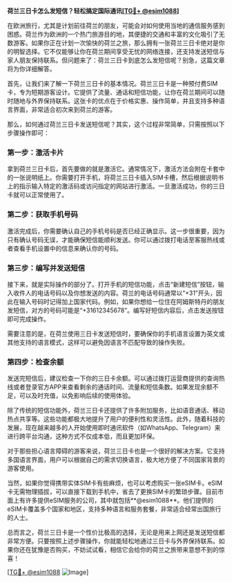 **荷兰三日卡怎么发短信？轻松搞定国际通讯[[TG💪+ @esim1088](https://t.me/s/esim1088)]**

在欧洲旅行，尤其是计划前往荷兰的朋友，可能会对如何使用当地的通信服务感到困惑。荷兰作为欧洲的一个热门旅游目的地，其便捷的交通和丰富的文化吸引了无数游客。如果你正在计划一次愉快的荷兰之旅，那么拥有一张荷兰三日卡绝对是你的明智选择。它不仅能够让你在荷兰期间享受无忧的网络连接，还支持发送短信与家人朋友保持联系。但问题来了：荷兰三日卡到底怎么发短信呢？别急，这篇文章将为你详细解答。

首先，让我们来了解一下荷兰三日卡的基本情况。荷兰三日卡是一种预付费SIM卡，专为短期游客设计。它提供了流量、通话和短信功能，让你在荷兰期间可以随时随地与外界保持联系。这张卡的优点在于价格实惠、操作简单，并且支持多种语言界面，非常适合初次来到荷兰的游客。

那么，如何通过荷兰三日卡发送短信呢？其实，这个过程非常简单，只需按照以下步骤操作即可：

### **第一步：激活卡片**
拿到荷兰三日卡后，首先要做的就是激活它。通常情况下，激活方法会附在卡套中的一张说明纸上。你需要打开手机，将荷兰三日卡插入SIM卡槽，然后根据说明书上的指示输入特定的激活码或访问指定的网站进行激活。一旦激活成功，你的三日卡就可以正常使用了。

### **第二步：获取手机号码**
激活完成后，你需要确认自己的手机号码是否已经正确显示。这一步很重要，因为只有确认号码无误，才能确保短信能顺利发送。你可以通过拨打电话至客服热线或者查看手机设置中的信息来确认你的号码。

### **第三步：编写并发送短信**
接下来，就是实际操作的部分了。打开手机的短信功能，点击“新建短信”按钮，输入收件人的电话号码以及你想发送的内容。荷兰的电话号码通常以“+31”开头，因此在输入号码时记得加上国家代码。例如，如果你想给一位住在阿姆斯特丹的朋友发短信，对方的号码可能是“+31612345678”。编写好短信内容后，点击发送按钮即可完成操作。

需要注意的是，在荷兰使用三日卡发送短信时，要确保你的手机语言设置为英文或其他支持的语言模式，这样可以避免因语言不匹配导致的操作失败。

### **第四步：检查余额**
发送完短信后，建议检查一下你的三日卡余额。可以通过拨打运营商提供的查询热线或者登录官方APP来查看剩余的通话时间、流量和短信条数。如果发现余额不足，可以及时充值，以免影响后续的使用体验。

除了传统的短信功能外，荷兰三日卡还提供了许多附加服务，比如语音通话、移动热点共享等。这些功能都极大地提升了用户的便利性和灵活性。此外，随着科技的发展，现在越来越多的人开始使用即时通讯软件（如WhatsApp、Telegram）来进行跨平台沟通，这种方式不仅成本低，而且更加环保。

对于那些担心语言障碍的游客来说，荷兰三日卡也是一个很好的解决方案。它支持多国语言界面，用户可以根据自己的需求切换语言，极大地方便了不同国家背景的游客使用。

当然，如果你觉得携带实体SIM卡有些麻烦，也可以考虑购买一张eSIM卡。eSIM卡无需物理插拔，可以直接下载到手机中，省去了更换SIM卡的繁琐步骤。目前市面上有许多提供eSIM服务的公司，其中就包括**@esim1088**。他们提供的eSIM卡覆盖多个国家和地区，支持多种语言和服务套餐，非常适合经常出国旅行的人士。

总而言之，荷兰三日卡是一个性价比极高的选择，无论是用来上网还是发送短信都非常方便。只要按照上述步骤操作，你就能轻松地通过三日卡与外界保持联系。如果你还在犹豫是否购买，不妨试试看，相信它会给你的荷兰之旅带来意想不到的惊喜！

[[TG💪+ @esim1088](https://t.me/s/esim1088) ![Image](https://i.postimg.cc/4NQfJmqS/Snipaste-2025-05-13-00-14-12.png)]